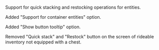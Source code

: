 Support for quick stacking and restocking operations for entities.

Added "Support for container entities" option.

Added "Show button tooltip" option.

Removed "Quick stack" and "Restock" button on the screen of rideable inventory not equipped with a chest.